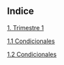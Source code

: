 ## Indice

[1. Trimestre 1](/Trimestre%201/)

[1.1 Condicionales](/Trimestre%201/condicionales-/README.md)

[1.2 Condicionales](/Trimestre%201/funcionesCaracteres/README.md)